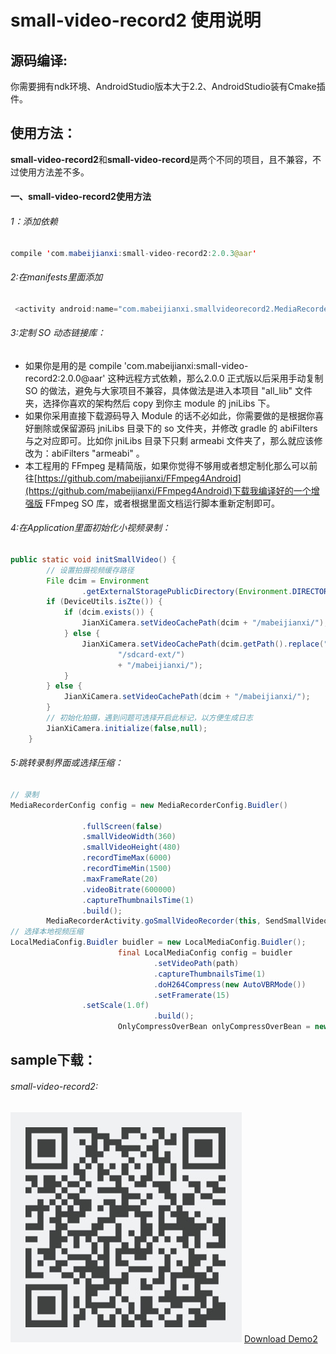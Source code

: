 # small-video-record2 使用说明

## 源码编译:
你需要拥有ndk环境、AndroidStudio版本大于2.2、AndroidStudio装有Cmake插件。

## 使用方法：
**small-video-record2**和**small-video-record**是两个不同的项目，且不兼容，不过使用方法差不多。
#### 一、small-video-record2使用方法
###### 1：添加依赖
```java
compile 'com.mabeijianxi:small-video-record2:2.0.3@aar'
```
###### 2:在manifests里面添加
```java
 <activity android:name="com.mabeijianxi.smallvideorecord2.MediaRecorderActivity"/>
```
###### 3:定制 SO 动态链接库：

* 如果你是用的是 compile 'com.mabeijianxi:small-video-record2:2.0.0@aar' 这种远程方式依赖，那么2.0.0 正式版以后采用手动复制 SO 的做法，避免与大家项目不兼容，具体做法是进入本项目 "all_lib" 文件夹，选择你喜欢的架构然后 copy 到你主 module 的 jniLibs 下。<br>
* 如果你采用直接下载源码导入 Module 的话不必如此，你需要做的是根据你喜好删除或保留源码 jniLibs 目录下的 so 文件夹，并修改 gradle 的 abiFilters 与之对应即可。比如你 jniLibs 目录下只剩 armeabi 文件夹了，那么就应该修改为：abiFilters "armeabi"  。<br>
* 本工程用的 FFmpeg 是精简版，如果你觉得不够用或者想定制化那么可以前往[https://github.com/mabeijianxi/FFmpeg4Android](https://github.com/mabeijianxi/FFmpeg4Android)下载我编译好的一个增强版 FFmpeg SO 库，或者根据里面文档运行脚本重新定制即可。


###### 4:在Application里面初始化小视频录制：
```java
public static void initSmallVideo() {
        // 设置拍摄视频缓存路径
        File dcim = Environment
                .getExternalStoragePublicDirectory(Environment.DIRECTORY_DCIM);
        if (DeviceUtils.isZte()) {
            if (dcim.exists()) {
                JianXiCamera.setVideoCachePath(dcim + "/mabeijianxi/");
            } else {
                JianXiCamera.setVideoCachePath(dcim.getPath().replace("/sdcard/",
                        "/sdcard-ext/")
                        + "/mabeijianxi/");
            }
        } else {
            JianXiCamera.setVideoCachePath(dcim + "/mabeijianxi/");
        }
        // 初始化拍摄，遇到问题可选择开启此标记，以方便生成日志
        JianXiCamera.initialize(false,null);
    }
```
###### 5:跳转录制界面或选择压缩：
```java
// 录制
MediaRecorderConfig config = new MediaRecorderConfig.Buidler()
		
                .fullScreen(false)
                .smallVideoWidth(360)
                .smallVideoHeight(480)
                .recordTimeMax(6000)
                .recordTimeMin(1500)
                .maxFrameRate(20)
                .videoBitrate(600000)
                .captureThumbnailsTime(1)
                .build();
        MediaRecorderActivity.goSmallVideoRecorder(this, SendSmallVideoActivity.class.getName(), config);
// 选择本地视频压缩
LocalMediaConfig.Buidler buidler = new LocalMediaConfig.Buidler();
                        final LocalMediaConfig config = buidler
                                .setVideoPath(path)
                                .captureThumbnailsTime(1)
                                .doH264Compress(new AutoVBRMode())
                                .setFramerate(15)
				.setScale(1.0f)
                                .build();
                        OnlyCompressOverBean onlyCompressOverBean = new LocalMediaCompress(config).startCompress();	
```


## sample下载：
###### small-video-record2:
![sample](https://github.com/mabeijianxi/small-video-record/blob/master/image/sample2.png)
[Download Demo2](https://fir.im/jianxiMediaRecord2)
